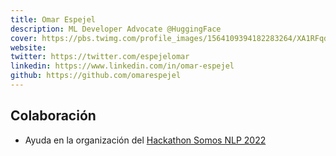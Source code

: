 ```yaml
---
title: Omar Espejel
description: ML Developer Advocate @HuggingFace  
cover: https://pbs.twimg.com/profile_images/1564109394182283264/XA1RFqdh_400x400.jpg
website: 
twitter: https://twitter.com/espejelomar
linkedin: https://www.linkedin.com/in/omar-espejel
github: https://github.com/omarespejel
---
```


## Colaboración
- Ayuda en la organización del [Hackathon Somos NLP 2022](/blog/hackathon-2022)
